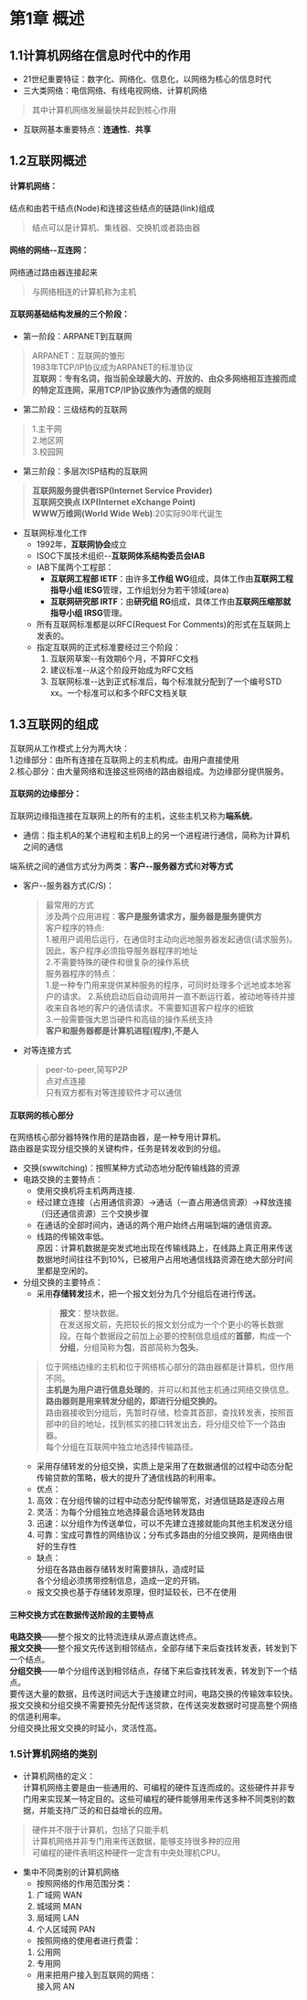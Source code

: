 # 第1章 概述
## 1.1计算机网络在信息时代中的作用
*  21世纪重要特征：数字化、网络化、信息化，以网络为核心的信息时代
* 三大类网络：电信网络、有线电视网络、计算机网络
> 其中计算机网络发展最快并起到核心作用
* 互联网基本重要特点：**连通性**、**共享**

## 1.2互联网概述
#### 计算机网络：
结点和由若干结点(Node)和连接这些结点的链路(link)组成
>结点可以是计算机、集线器、交换机或者路由器
#### 网络的网络--互连网：
网络通过路由器连接起来
> 与网络相连的计算机称为主机
#### 互联网基础结构发展的三个阶段：
* 第一阶段：ARPANET到互联网
> ARPANET：互联网的雏形  
> 1983年TCP/IP协议成为ARPANET的标准协议  
> **互联网：专有名词，指当前全球最大的、开放的、由众多网络相互连接而成的特定互连网，采用TCP/IP协议族作为通信的规则**
* 第二阶段：三级结构的互联网
> 1.主干网  
> 2.地区网  
> 3.校园网
* 第三阶段：多层次ISP结构的互联网
> **互联网服务提供者ISP(Internet Service Provider)**  
> **互联网交换点 IXP(Internet eXchange Point)**  
> **WWW万维网(World Wide Web)**:20实际90年代诞生
* 互联网标准化工作  
    * 1992年，**互联网协会**成立
    * ISOC下属技术组织--**互联网体系结构委员会IAB**
    * IAB下属两个工程部：
        * **互联网工程部 IETF**：由许多**工作组 WG**组成，具体工作由**互联网工程指导小组 IESG**管理，工作组划分为若干领域(area)
        * **互联网研究部 IRTF**：由**研究组 RG**组成，具体工作由**互联网压缩那就指导小组 IRSG**管理。
    * 所有互联网标准都是以RFC(Request For Comments)的形式在互联网上发表的。
    * 指定互联网的正式标准要经过三个阶段：  
        1. 互联网草案--有效期6个月，不算RFC文档
        2. 建议标准--从这个阶段开始成为RFC文档
        3. 互联网标准--达到正式标准后，每个标准就分配到了一个编号STD xx。一个标准可以和多个RFC文档关联
## 1.3互联网的组成
互联网从工作模式上分为两大块：  
1.边缘部分：由所有连接在互联网上的主机构成。由用户直接使用  
2.核心部分：由大量网络和连接这些网络的路由器组成。为边缘部分提供服务。
####  互联网的边缘部分：
互联网边缘指连接在互联网上的所有的主机，这些主机又称为**端系统**。
* 通信：指主机A的某个进程和主机B上的另一个进程进行通信，简称为计算机之间的通信

端系统之间的通信方式分为两类：**客户--服务器方式**和**对等方式**
* 客户--服务器方式(C/S)：  
    > 最常用的方式  
    > 涉及两个应用进程：**客户是服务请求方，服务器是服务提供方**  
    > 客户程序的特点:  
    > 1.被用户调用后运行，在通信时主动向远地服务器发起通信(请求服务)。因此，客户程序必须指导服务器程序的地址  
    > 2.不需要特殊的硬件和很复杂的操作系统  
    > 服务器程序的特点：  
    > 1.是一种专门用来提供某种服务的程序，可同时处理多个远地或本地客户的请求。
    > 2.系统启动后自动调用并一直不断运行着，被动地等待并接收来自各地的客户的通信请求。不需要知道客户程序的细致  
    > 3.一般需要强大恩当硬件和高级的操作系统支持  
    >**客户和服务器都是计算机进程(程序),不是人**
* 对等连接方式
    > peer-to-peer,简写P2P  
    > 点对点连接  
    只有双方都有对等连接软件才可以通信
#### 互联网的核心部分
在网络核心部分器特殊作用的是路由器，是一种专用计算机。  
路由器是实现分组交换的关键构件，任务是转发收到的分组。  
* 交换(swwitching)：按照某种方式动态地分配传输线路的资源
* 电路交换的主要特点：  
    * 使用交换机将主机两两连接.
    * 经过建立连接（占用通信资源）->通话（一直占用通信资源）->释放连接（归还通信资源）三个交换步骤
    * 在通话的全部时间内，通话的两个用户始终占用端到端的通信资源。
    * 线路的传输效率低。  
    原因：计算机数据是突发式地出现在传输线路上，在线路上真正用来传送数据地时间往往不到10%，已被用户占用地通信线路资源在绝大部分时间里都是空闲的。
* 分组交换的主要特点：
    * 采用**存储转发**技术，把一个报文划分为几个分组后在进行传送。
        > **报文**：整块数据。  
        在发送报文前，先把较长的报文划分成为一个个更小的等长数据段。在每个数据段之前加上必要的控制信息组成的**首部**，构成一个**分组**，分组简称为**包**，首部简称为**包头**。
    > 位于网络边缘的主机和位于网络核心部分的路由器都是计算机，但作用不同。  
    **主机是为用户进行信息处理的**，并可以和其他主机通过网络交换信息。  
    **路由器则是用来转发分组的，即进行分组交换的。**  
    路由器接收到分组后，先暂时存储，检查其首部，查找转发表，按照首部中的目的地址，找到核实的接口转发出去，将分组交给下一个路由器。  
    每个分组在互联网中独立地选择传输路径。
    * 采用存储转发的分组交换，实质上是采用了在数据通信的过程中动态分配传输贷款的策略，极大的提升了通信线路的利用率。
    * 优点：  
    1. 高效：在分组传输的过程中动态分配传输带宽，对通信链路是逐段占用
    2. 灵活：为每个分组独立地选择最合适地转发路由
    3. 迅速：以分组作为传送单位，可以不先建立连接就能向其他主机发送分组
    4. 可靠：宝成可靠性的网络协议；分布式多路由的分组交换网，是网络由很好的生存性
    * 缺点：  
    分组在各路由器存储转发时需要排队，造成时延  
    各个分组必须携带控制信息，造成一定的开销。
    * 报文交换也基于存储转发原理，但时延较长，已不在使用
#### 三种交换方式在数据传送阶段的主要特点
**电路交换**——整个报文的比特流连续从源点直达终点。  
**报文交换**——整个报文先传送到相邻结点，全部存储下来后查找转发表，转发到下一个结点。  
**分组交换**——单个分组传送到相邻结点，存储下来后查找转发表，转发到下一个结点。  
要传送大量的数据，且传送时间远大于连接建立时间，电路交换的传输效率较快。   
报文交换和分组交换不需要预先分配传送贷款，在传送突发数据时可提高整个网络的信道利用率。  
分组交换比报文交换的时延小，灵活性高。
### 1.5计算机网络的类别
* 计算机网络的定义：  
计算机网络主要是由一些通用的、可编程的硬件互连而成的。这些硬件并非专门用来实现某一特定目的。这些可编程的硬件能够用来传送多种不同类别的数据，并能支持广泛的和日益增长的应用。
> 硬件并不限于计算机，包括了只能手机  
> 计算机网络并非专门用来传送数据，能够支持很多种的应用  
> 可编程的硬件表明这种硬件一定含有中央处理机CPU。
* 集中不同类别的计算机网络
    * 按照网络的作用范围分类：
    1. 广域网 WAN  
    2. 城域网 MAN  
    3. 局域网 LAN  
    4. 个人区域网 PAN
    * 按照网络的使用者进行费雷：
    1. 公用网  
    2. 专用网
    * 用来把用户接入到互联网的网络：  
    接入网 AN